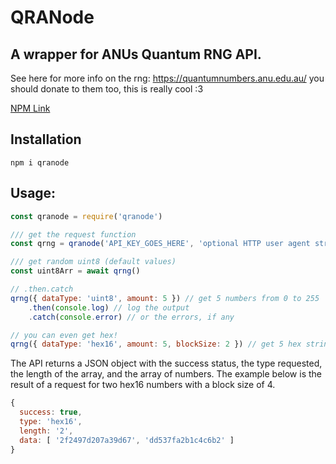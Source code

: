 # QRANode

## A wrapper for ANUs Quantum RNG API.

See here for more info on the rng: https://quantumnumbers.anu.edu.au/
you should donate to them too, this is really cool :3

[NPM Link](https://npmjs.com/package/qranode)

## Installation

`npm i qranode`

## Usage:

```js
const qranode = require('qranode')

/// get the request function
const qrng = qranode('API_KEY_GOES_HERE', 'optional HTTP user agent string')

/// get random uint8 (default values)
const uint8Arr = await qrng()

// .then.catch
qrng({ dataType: 'uint8', amount: 5 }) // get 5 numbers from 0 to 255
    .then(console.log) // log the output
    .catch(console.error) // or the errors, if any

// you can even get hex!
qrng({ dataType: 'hex16', amount: 5, blockSize: 2 }) // get 5 hex strings, each string consisting of 2 hex blocks between 0000 and ffff
```

The API returns a JSON object with the success status, the type requested, the length of the array, and the array of numbers. The example below is the result of a request for two hex16 numbers with a block size of 4.

```js
{
  success: true,
  type: 'hex16',
  length: '2',
  data: [ '2f2497d207a39d67', 'dd537fa2b1c4c6b2' ]
}
```
